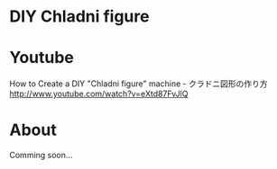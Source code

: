 DIY Chladni figure
================

# Youtube

How to Create a DIY "Chladni figure" machine - クラドニ図形の作り方
http://www.youtube.com/watch?v=eXtd87FvJlQ

# About

Comming soon...
